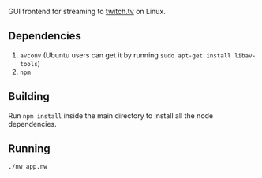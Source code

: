 GUI frontend for streaming to [twitch.tv](http://www.twitch.tv) on Linux.

## Dependencies

1. `avconv` (Ubuntu users can get it by running `sudo apt-get install libav-tools`)
2. `npm`

## Building
Run `npm install` inside the main directory to install all the node dependencies.

## Running
`./nw app.nw`
